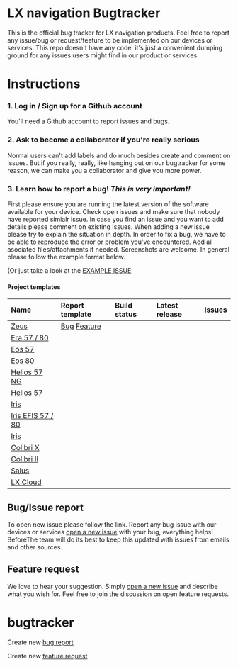 # LX navigation Bugtracker

This is the official bug tracker for LX navigation products. Feel free to report any issue/bug or request/feature to be implemented on our devices or services.
This repo doesn't have any code, it's just a convenient dumping ground for any issues users might find in our product or services.

# Instructions

### 1. Log in / Sign up for a Github account
You'll need a Github account to report issues and bugs.

### 2. Ask to become a collaborator if you're really serious
Normal users can't add labels and do much besides create and comment on issues. But if you really, really, like hanging out on our bugtracker for some reason, we can make you a collaborator and give you more power. 

### 3. Learn how to report a bug! *This is very important!*

First please ensure you are running the latest version of the software available for your device. 
Check open issues and make sure that nobody have reported simialr issue. In case you find an issue and you want to add details please comment on existing Issues.
When adding a new issue please try to explain the situation in depth.
In order to fix a bug, we have to be able to reproduce the error or problem you've encountered. Add all asociated files/attachments if needed. Screenshots are welcome.
In general please follow the example format below.

(Or just take a look at the [EXAMPLE ISSUE](#)

#### Project templates

| Name | Report template | Build status | Latest release | Issues                          |
|:-----|:----------------|:-------------|:---------------|:--------------------------------|
[Zeus](#)|[Bug](https://github.com/LXNavigation/bugtracker/issues/new?labels=bug,zeus&template=bug_report.md) [Feature]() | | |
[Era 57 / 80](#)| | | |
[Eos 57](#)| | | |
[Eos 80](#)| | | |
[Helios 57 NG](#)| | | |
[Helios 57](#)| | | |
[Iris](#)| | | |
[Iris EFIS 57 / 80](#)| | | |
[Iris](#)| | | |
[Colibri X](#)| | | |
[Colibri II](#)| | | |
[Salus](#)| | | |
[LX Cloud](#)| | | |

## Bug/Issue report

To open new issue please follow the link. Report any bug issue with our devices or services [open a new issue](#) with your bug, everything helps! BeforeThe team will do its best to keep this updated with issues from emails and other sources.

## Feature request

We love to hear your suggestion. Simply [open a new issue](#) and describe what you wish for. Feel free to join the discussion on open feature requests.

# bugtracker

Create new [bug report](https://github.com/LXNavigation/bugtracker/issues/new?labels=bug&template=bug_report.md)

Create new [feature request](https://github.com/LXNavigation/bugtracker/issues/new?labels=enhancement&template=feature_request.md)



